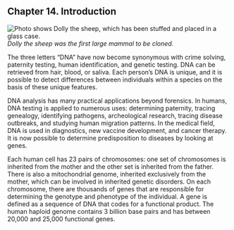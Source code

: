 ##  Chapter 14. Introduction 

![Photo shows Dolly the sheep, which has been stuffed and placed in a glass case.][1] _Dolly the sheep was the first large mammal to be cloned._

The three letters “DNA” have now become synonymous with crime solving, paternity testing, human identification, and genetic testing. DNA can be retrieved from hair, blood, or saliva. Each person’s DNA is unique, and it is possible to detect differences between individuals within a species on the basis of these unique features.

DNA analysis has many practical applications beyond forensics. In humans, DNA testing is applied to numerous uses: determining paternity, tracing genealogy, identifying pathogens, archeological research, tracing disease outbreaks, and studying human migration patterns. In the medical field, DNA is used in diagnostics, new vaccine development, and cancer therapy. It is now possible to determine predisposition to diseases by looking at genes.

Each human cell has 23 pairs of chromosomes: one set of chromosomes is inherited from the mother and the other set is inherited from the father. There is also a mitochondrial genome, inherited exclusively from the mother, which can be involved in inherited genetic disorders. On each chromosome, there are thousands of genes that are responsible for determining the genotype and phenotype of the individual. A gene is defined as a sequence of DNA that codes for a functional product. The human haploid genome contains 3 billion base pairs and has between 20,000 and 25,000 functional genes.

   [1]: https://cnx.org/resources/d992c3f6ea6fadbdba0423832649fd6af20dd2c1/Figure_14_00_01.jpg

